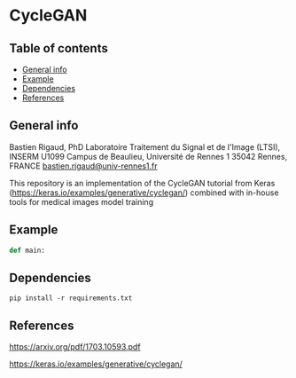 # CycleGAN

## Table of contents
* [General info](#general-info)
* [Example](#example)
* [Dependencies](#dependencies)
* [References](#references)

## General info
Bastien Rigaud, PhD
Laboratoire Traitement du Signal et de l'Image (LTSI), INSERM U1099
Campus de Beaulieu, Université de Rennes 1
35042 Rennes, FRANCE
bastien.rigaud@univ-rennes1.fr

This repository is an implementation of the CycleGAN tutorial from Keras (https://keras.io/examples/generative/cyclegan/) combined with in-house tools for medical images model training

## Example 

```python
def main:

```

## Dependencies

```
pip install -r requirements.txt
```

## References
https://arxiv.org/pdf/1703.10593.pdf

https://keras.io/examples/generative/cyclegan/

